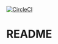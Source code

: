 [![CircleCI](https://circleci.com/gh/hamakn/android_circle_ci_and_deploy_gate_sample/tree/master.svg?style=svg&circle-token=7874779fbd3c4ac6771a2a6dd5a5f7e550abfd4e)](https://circleci.com/gh/hamakn/android_circle_ci_and_deploy_gate_sample/tree/master)

README
==
